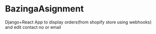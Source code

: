 # BazingaAsignment
Django+React App to display orders(from shopify store using webhooks) and edit contact no or email 
